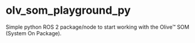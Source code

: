 # olv_som_playground_py
Simple python ROS 2 package/node to start working with the Olive™ SOM (System On Package).
